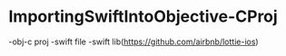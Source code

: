 # ImportingSwiftIntoObjective-CProj


-obj-c proj
-swift file
-swift lib(https://github.com/airbnb/lottie-ios)
